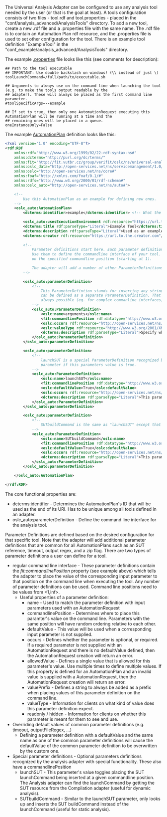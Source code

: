 The Universal Analysis Adapter can be configured to use any analysis tool needed by the user (or that is the goal at least). A tools configuration consists of two files - tool.rdf and tool.properties - placed in the "conf/analysis_advanced/AnalysisTools" directory. To add a new tool, create a new .rdf file and a .properties file with the same name. The .rdf file is to contain an Automation Plan rdf resource, and the .properties file is used to set other configuration for the tool. There is an example tool definition "ExampleTool" in the "conf_example/analysis_advanced/AnalysisTools" directory.

The example [.properties](https://pajda.fit.vutbr.cz/verifit/oslc-generic-analysis/-/blob/master/conf_example/analysis_advanced/AnalysisTools/ExampleTool.properties) file looks like this (see comments for description):
```
## Path to the tool executable
## IMPORTANT: Use double backslash on windows! (\\ instead of just \)
toolLaunchCommand=/full/path/to/executable.sh

## Arguments to always use on the command line when launching the tool (e.g. to make the tools output readable by the
## adapter). These will always be placed as the first command line parameter.
#toolSpecificArgs=--example

## If set to true, then only one AutomationRequest executing this AutomationPlan will be running at a time and the
## remaining ones will be placed in a queue.
oneInstanceOnly=False
```

The example [AutomationPlan](https://pajda.fit.vutbr.cz/verifit/oslc-generic-analysis/-/blob/master/conf_example/analysis_advanced/AnalysisTools/ExampleTool.rdf) definition looks like this:
```xml
<?xml version="1.0" encoding="UTF-8"?>
<rdf:RDF
    xmlns:rdf="http://www.w3.org/1999/02/22-rdf-syntax-ns#"
    xmlns:dcterms="http://purl.org/dc/terms/"
    xmlns:fit="http://fit.vutbr.cz/group/verifit/oslc/ns/universal-analysis#"
    xmlns:oslc_data="http://open-services.net/ns/servicemanagement/1.0/"
    xmlns:oslc="http://open-services.net/ns/core#"
    xmlns:foaf="http://xmlns.com/foaf/0.1/#"
    xmlns:rdfs="http://www.w3.org/2000/01/rdf-schema#"
    xmlns:oslc_auto="http://open-services.net/ns/auto#">

    <!--
        Use this AutomationPlan as an example for defining new ones.
    -->
    <oslc_auto:AutomationPlan>
        <dcterms:identifier>example</dcterms:identifier> <!-- What the last part of this AutoPlan's URI will contain -->

        <oslc_auto:usesExecutionEnvironment rdf:resource="https://url.to.your.tool.com"/> <!-- Non-functional. Link to your tool, e.g. git repository or your website. -->
        <dcterms:title rdf:parseType="Literal">Example Tool</dcterms:title>   <!-- Non-functional. Title of the Automation Plan -->
        <dcterms:description rdf:parseType="Literal">Used as an example.</dcterms:description> <!-- Non-functional. Description of the Automation Plan -->
        <dcterms:creator rdf:resource="https://url.to.the.creator.com"/> <!-- Non-functional. Creator of the Automation Plan -->
        
        <!--
            Parameter definitions start here. Each parameter definition defines a possible input parameter for executing an AutoPlan.
            Use them to define the commandline interface of your tool. When executing an Automation Request, the adapter will place values of input parameters and place them directly
            on the specified commandline position (starting at 1).

            The adapter will add a number of other ParameterDefinitions to the AutoPlan on its own such as timeout, SUT reference, output zit flag, etc..
        -->

        <oslc_auto:parameterDefinition>
            <!--
                This ParameterDefintion stands for inserting any string as the tools arguments. This is the simplest solution. Alternatively, every argument from the tools interface
                can be defined as a separate ParameterDefinition. That would allow the AutoPlan to provide more information to clients such as allowedValues, but this approach is not
                always possible (eg. for complex commanline interfaces).
            -->
            <oslc_auto:ParameterDefinition>
                <oslc:name>arguments</oslc:name>
                <fit:commandlinePosition rdf:datatype="http://www.w3.org/2001/XMLSchema#int">1</fit:commandlinePosition>
                <oslc:occurs rdf:resource="http://open-services.net/ns/core#Exactly-one"/>
                <oslc:valueType rdf:resource="http://www.w3.org/2001/XMLSchema#string"/>
                <dcterms:description rdf:parseType="Literal">Specify which arguments should be passed to the command line.</dcterms:description>
            </oslc_auto:ParameterDefinition>
        </oslc_auto:parameterDefinition>

        <oslc_auto:parameterDefinition>
            <!--
                launchSUT is a special ParameterDefinition recognized by the adapter. The adapter will place the SUT launch command at the commandline position specified by this
                parameter if this parameters value is true.
            -->
            <oslc_auto:ParameterDefinition>
                <oslc:name>launchSUT</oslc:name>
                <fit:commandlinePosition rdf:datatype="http://www.w3.org/2001/XMLSchema#int">2</fit:commandlinePosition>
                <oslc:defaultValue>True</oslc:defaultValue>
                <oslc:occurs rdf:resource="http://open-services.net/ns/core#Zero-or-One"/>
                <dcterms:description rdf:parseType="Literal">This parameter definitions tells the Automation Plan to place the SUT launch command at this command line position</dcterms:description>
            </oslc_auto:ParameterDefinition>
        </oslc_auto:parameterDefinition>

        <oslc_auto:parameterDefinition>
            <!--
                SUTbuildCommand is the same as "launchSUT" except that the SUT build command is placed on the command line (useful for static analysis tools)
            -->
            <oslc_auto:ParameterDefinition>
                <oslc:name>SUTbuildCommand</oslc:name>
                <fit:commandlinePosition rdf:datatype="http://www.w3.org/2001/XMLSchema#int">3</fit:commandlinePosition>
                <oslc:defaultValue>True</oslc:defaultValue>
                <oslc:occurs rdf:resource="http://open-services.net/ns/core#Zero-or-One"/>
                <dcterms:description rdf:parseType="Literal">This parameter definitions tells the Automation Plan to place the SUT launch command at this command line position</dcterms:description>
            </oslc_auto:ParameterDefinition>
        </oslc_auto:parameterDefinition>

    </oslc_auto:AutomationPlan>

</rdf:RDF>
```

The core functional properties are:
- dcterms:identifier - Determines the AutomationPlan's ID that will be used as the end of its URI. Has to be unique among all tools defined in an adapter.
- oslc_auto:parameterDefinition - Define the command line interface for the analysis tool.

Parameter Definitions are defined based on the desired configuration for that specific tool. Note that the adapter will add additional parameter definitions that are common for all AutomationPlans such as an SUT reference, timeout, output regex, and a zip flag. There are two types of parameter definitions a user can define for a tool.
- regular command line interface - These parameter definitions contain the *fit:commandlinePosition* property (see example above) which tells the adapter to place the value of the corresponding input parameter to that position on the command line when executing the tool. Any number of parameter definitions can be used. Command line positions need to be values from <1,inf>. 
   - Useful properties of a parameter definition:
      - name - Used to match the parameter definition with input parameters used with an AutomationRequest
      - commandlinePosition - Determines where to place this paramter's value on the command line. Parameters with the same position will have random ordering relative to each other.
      - defaultValue - This value will be used when a corresponding input parameter is not supplied.
      - occurs - Defines whether the parameter is optional, or required. If a required parameter is not supplied with an AutomationRequest and there is no defaultValue defined, then the AutomationRequest creation will return an error.
      - allowedValue - Defines a single value that is allowed for this parameter's value. Use multiple times to define multiple values. If this property is defined for an AutomationPlan and an invalid value is supplied with a AutomationRequest, then the AutomationRequest creation will return an error.
      - valuePrefix - Defines a string to always be added as a prefix when placing values of this parameter definition on the command line. 
      - valueType - Information for clients on what kind of value does this parameter definition expect.
      - readonly / hidden - Information for clients on whether this parameter is meant for them to see and use.
- Overriding default values of common parameter definitions (e.g. timeout, outputFileRegex, ...)
  - Defining a parameter definition with a defaultValue and the same name as one of the common parameter definitions will cause the defaultValue of the common parameter definition to be overwritten by the custom one.
- Special parameter definitions - Optional parameters definitions recognized by the analysis adapter with special functionality. These also have a commandlinePosition
   - launchSUT - This parameter's value toggles placing the SUT launchCommand being inserted at a given commandline position. The Analysis adapter can find the launchCommand by getting the SUT resource from the Compilation adapter (useful for dynamic analysis).  
   - SUTbuildCommand - Similar to the launchSUT parameter, only looks up and inserts the SUT buildCommand instead of the launchCommand (useful for static analysis).
